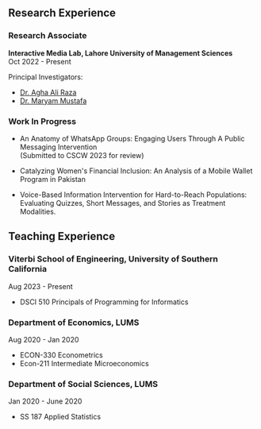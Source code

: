 <!--
---
title: "Experience"
collection: teaching
type: 
permalink: /teaching
---


{% include base_path %}
-->

## Research Experience

### Research Associate
**Interactive Media Lab, Lahore University of Management Sciences**  
Oct 2022 - Present

Principal Investigators:
- [Dr. Agha Ali Raza](https://aghaaliraza.com/)
- [Dr. Maryam Mustafa](https://www.maryamustafa.com/)

### Work In Progress

- An Anatomy of WhatsApp Groups: Engaging Users Through A Public Messaging Intervention  
  (Submitted to CSCW 2023 for review)

- Catalyzing Women's Financial Inclusion: An Analysis of a Mobile Wallet Program in Pakistan

- Voice-Based Information Intervention for Hard-to-Reach Populations: Evaluating Quizzes, Short Messages, and Stories as Treatment Modalities.

## Teaching Experience

### Viterbi School of Engineering, University of Southern California
Aug 2023 - Present
- DSCI 510 Principals of Programming for Informatics

### Department of Economics, LUMS  
Aug 2020 - Jan 2020
- ECON-330 Econometrics
- Econ-211 Intermediate Microeconomics

### Department of Social Sciences, LUMS  
Jan 2020 - June 2020
- SS 187 Applied Statistics
